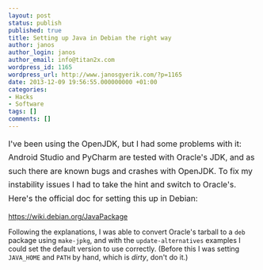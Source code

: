 ```yaml
---
layout: post
status: publish
published: true
title: Setting up Java in Debian the right way
author: janos
author_login: janos
author_email: info@titan2x.com
wordpress_id: 1165
wordpress_url: http://www.janosgyerik.com/?p=1165
date: 2013-12-09 19:56:55.000000000 +01:00
categories:
- Hacks
- Software
tags: []
comments: []
---
```

<span style="line-height: 1.714285714; font-size: 1rem;">I've been using the OpenJDK, but I had some problems with it: Android Studio and PyCharm are tested with Oracle's JDK, and as such there are known bugs and crashes with OpenJDK. To fix my instability issues I had to take the hint and switch to Oracle's. Here's the official doc for setting this up in Debian:</span>

<a href="https://wiki.debian.org/JavaPackage">https://wiki.debian.org/JavaPackage</a>

Following the explanations, I was able to convert Oracle's tarball to a <code>deb</code> package using <code>make-jpkg</code>, and with the <code>update-alternatives</code> examples I could set the default version to use correctly. (Before this I was setting <code>JAVA_HOME</code> and <code>PATH</code> by hand, which is <em>dirty</em>, don't do it.)
